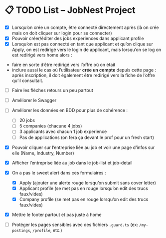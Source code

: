 # 📋 TODO List – JobNest Project

- [X] Lorsqu’on crée un compte, être connecté directement après (là on crée mais on doit cliquer sur login pour se connecter)
- [X] Pouvoir créer/éditer des jobs experiences dans applicant profile
- [x] Lorsqu’on est pas connecté en tant que applicant et qu’on clique sur Apply, on est redirigé vers le login de applicant, mais lorsqu’on se log on est redirigé vers home alors : 
- faire en sorte d’être redirigé vers l’offre où on était
- inclure aussi le cas où l’utilisateur **crée un compte** depuis cette page : après inscription, il doit également être redirigé vers la fiche de l’offre qu’il consultait.

- [ ] Faire les flèches retours un peu partout
- [ ] Améliorer le Swagger
- [ ] Améliorer les données en BDD pour plus de cohérence :
  - [ ] 20 jobs
  - [ ] 5 companies (chacune 4 jobs)
  - [ ] 3 applicants avec chacun 1 job experience
  - [ ] Pas de applications (on fera ça devant le prof pour un fresh start)

- [x] Pouvoir cliquer sur l’entreprise liée au job et voir une page d’infos sur elle (Name, Industry, Number)
- [x] Afficher l’entreprise liée au job dans le job-list et job-detail

- [x] On a pas le sweet alert dans ces formulaires :
  - [x] Apply (ajouter une alerte rouge lorsqu’on submit sans cover letter)
  - [x] Applicant profile (se met pas en rouge lorsqu’on edit des trucs faux/vides)
  - [x] Company profile (se met pas en rouge lorsqu’on edit des trucs faux/vides)

- [X] Mettre le footer partout et pas juste à home
- [ ] Protéger les pages sensibles avec des fichiers `.guard.ts` (ex: `/my-postings`, `/profile`, etc.)
